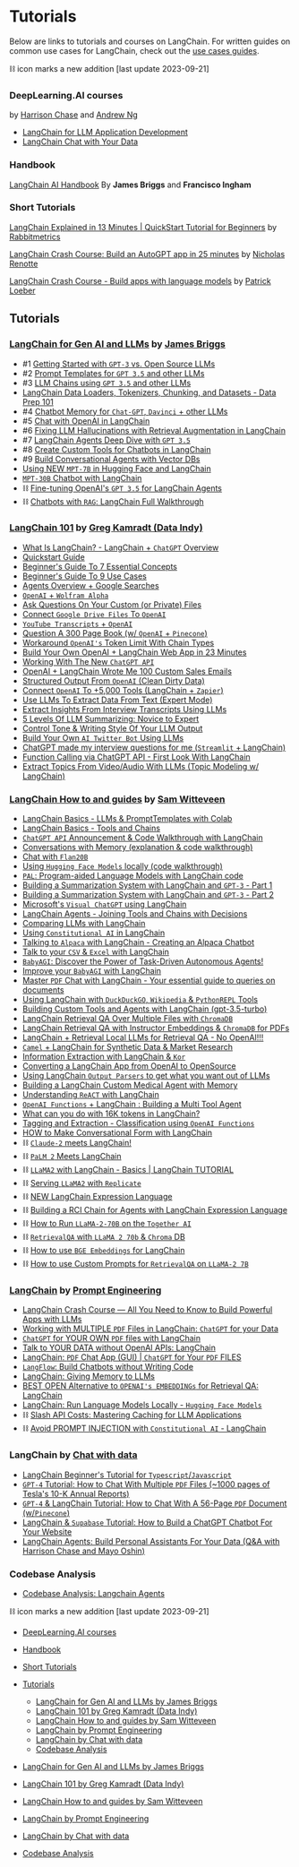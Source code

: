 # Tutorials

Below are links to tutorials and courses on LangChain. For written guides on common use cases for LangChain, check out the [use cases guides](/docs/use_cases).

⛓ icon marks a new addition \[last update 2023-09-21\]

### DeepLearning.AI courses[​](#deeplearningai-courses "Direct link to DeepLearning.AI courses")

by [Harrison Chase](https://github.com/hwchase17) and [Andrew Ng](https://en.wikipedia.org/wiki/Andrew_Ng)

- [LangChain for LLM Application Development](https://learn.deeplearning.ai/langchain)
- [LangChain Chat with Your Data](https://learn.deeplearning.ai/langchain-chat-with-your-data)

### Handbook[​](#handbook "Direct link to Handbook")

[LangChain AI Handbook](https://www.pinecone.io/learn/langchain/) By **James Briggs** and **Francisco Ingham**

### Short Tutorials[​](#short-tutorials "Direct link to Short Tutorials")

[LangChain Explained in 13 Minutes | QuickStart Tutorial for Beginners](https://youtu.be/aywZrzNaKjs) by [Rabbitmetrics](https://www.youtube.com/@rabbitmetrics)

[LangChain Crash Course: Build an AutoGPT app in 25 minutes](https://youtu.be/MlK6SIjcjE8) by [Nicholas Renotte](https://www.youtube.com/@NicholasRenotte)

[LangChain Crash Course - Build apps with language models](https://youtu.be/LbT1yp6quS8) by [Patrick Loeber](https://www.youtube.com/@patloeber)

## Tutorials[​](#tutorials-1 "Direct link to Tutorials")

### [LangChain for Gen AI and LLMs](https://www.youtube.com/playlist?list=PLIUOU7oqGTLieV9uTIFMm6_4PXg-hlN6F) by [James Briggs](https://www.youtube.com/@jamesbriggs)[​](#langchain-for-gen-ai-and-llms-by-james-briggs "Direct link to langchain-for-gen-ai-and-llms-by-james-briggs")

- #1 [Getting Started with `GPT-3` vs. Open Source LLMs](https://youtu.be/nE2skSRWTTs)
- #2 [Prompt Templates for `GPT 3.5` and other LLMs](https://youtu.be/RflBcK0oDH0)
- #3 [LLM Chains using `GPT 3.5` and other LLMs](https://youtu.be/S8j9Tk0lZHU)
- [LangChain Data Loaders, Tokenizers, Chunking, and Datasets - Data Prep 101](https://youtu.be/eqOfr4AGLk8)
- #4 [Chatbot Memory for `Chat-GPT`, `Davinci` + other LLMs](https://youtu.be/X05uK0TZozM)
- #5 [Chat with OpenAI in LangChain](https://youtu.be/CnAgB3A5OlU)
- #6 [Fixing LLM Hallucinations with Retrieval Augmentation in LangChain](https://youtu.be/kvdVduIJsc8)
- #7 [LangChain Agents Deep Dive with `GPT 3.5`](https://youtu.be/jSP-gSEyVeI)
- #8 [Create Custom Tools for Chatbots in LangChain](https://youtu.be/q-HNphrWsDE)
- #9 [Build Conversational Agents with Vector DBs](https://youtu.be/H6bCqqw9xyI)
- [Using NEW `MPT-7B` in Hugging Face and LangChain](https://youtu.be/DXpk9K7DgMo)
- [`MPT-30B` Chatbot with LangChain](https://youtu.be/pnem-EhT6VI)
- ⛓ [Fine-tuning OpenAI's `GPT 3.5` for LangChain Agents](https://youtu.be/boHXgQ5eQic?si=OOOfK-GhsgZGBqSr)
- ⛓ [Chatbots with `RAG`: LangChain Full Walkthrough](https://youtu.be/LhnCsygAvzY?si=N7k6xy4RQksbWwsQ)

### [LangChain 101](https://www.youtube.com/playlist?list=PLqZXAkvF1bPNQER9mLmDbntNfSpzdDIU5) by [Greg Kamradt (Data Indy)](https://www.youtube.com/@DataIndependent)[​](#langchain-101-by-greg-kamradt-data-indy "Direct link to langchain-101-by-greg-kamradt-data-indy")

- [What Is LangChain? - LangChain + `ChatGPT` Overview](https://youtu.be/_v_fgW2SkkQ)
- [Quickstart Guide](https://youtu.be/kYRB-vJFy38)
- [Beginner's Guide To 7 Essential Concepts](https://youtu.be/2xxziIWmaSA)
- [Beginner's Guide To 9 Use Cases](https://youtu.be/vGP4pQdCocw)
- [Agents Overview + Google Searches](https://youtu.be/Jq9Sf68ozk0)
- [`OpenAI` + `Wolfram Alpha`](https://youtu.be/UijbzCIJ99g)
- [Ask Questions On Your Custom (or Private) Files](https://youtu.be/EnT-ZTrcPrg)
- [Connect `Google Drive Files` To `OpenAI`](https://youtu.be/IqqHqDcXLww)
- [`YouTube Transcripts` + `OpenAI`](https://youtu.be/pNcQ5XXMgH4)
- [Question A 300 Page Book (w/ `OpenAI` + `Pinecone`)](https://youtu.be/h0DHDp1FbmQ)
- [Workaround `OpenAI's` Token Limit With Chain Types](https://youtu.be/f9_BWhCI4Zo)
- [Build Your Own OpenAI + LangChain Web App in 23 Minutes](https://youtu.be/U_eV8wfMkXU)
- [Working With The New `ChatGPT API`](https://youtu.be/e9P7FLi5Zy8)
- [OpenAI + LangChain Wrote Me 100 Custom Sales Emails](https://youtu.be/y1pyAQM-3Bo)
- [Structured Output From `OpenAI` (Clean Dirty Data)](https://youtu.be/KwAXfey-xQk)
- [Connect `OpenAI` To +5,000 Tools (LangChain + `Zapier`)](https://youtu.be/7tNm0yiDigU)
- [Use LLMs To Extract Data From Text (Expert Mode)](https://youtu.be/xZzvwR9jdPA)
- [Extract Insights From Interview Transcripts Using LLMs](https://youtu.be/shkMOHwJ4SM)
- [5 Levels Of LLM Summarizing: Novice to Expert](https://youtu.be/qaPMdcCqtWk)
- [Control Tone & Writing Style Of Your LLM Output](https://youtu.be/miBG-a3FuhU)
- [Build Your Own `AI Twitter Bot` Using LLMs](https://youtu.be/yLWLDjT01q8)
- [ChatGPT made my interview questions for me (`Streamlit` + LangChain)](https://youtu.be/zvoAMx0WKkw)
- [Function Calling via ChatGPT API - First Look With LangChain](https://youtu.be/0-zlUy7VUjg)
- [Extract Topics From Video/Audio With LLMs (Topic Modeling w/ LangChain)](https://youtu.be/pEkxRQFNAs4)

### [LangChain How to and guides](https://www.youtube.com/playlist?list=PL8motc6AQftk1Bs42EW45kwYbyJ4jOdiZ) by [Sam Witteveen](https://www.youtube.com/@samwitteveenai)[​](#langchain-how-to-and-guides-by-sam-witteveen "Direct link to langchain-how-to-and-guides-by-sam-witteveen")

- [LangChain Basics - LLMs & PromptTemplates with Colab](https://youtu.be/J_0qvRt4LNk)
- [LangChain Basics - Tools and Chains](https://youtu.be/hI2BY7yl_Ac)
- [`ChatGPT API` Announcement & Code Walkthrough with LangChain](https://youtu.be/phHqvLHCwH4)
- [Conversations with Memory (explanation & code walkthrough)](https://youtu.be/X550Zbz_ROE)
- [Chat with `Flan20B`](https://youtu.be/VW5LBavIfY4)
- [Using `Hugging Face Models` locally (code walkthrough)](https://youtu.be/Kn7SX2Mx_Jk)
- [`PAL`: Program-aided Language Models with LangChain code](https://youtu.be/dy7-LvDu-3s)
- [Building a Summarization System with LangChain and `GPT-3` - Part 1](https://youtu.be/LNq_2s_H01Y)
- [Building a Summarization System with LangChain and `GPT-3` - Part 2](https://youtu.be/d-yeHDLgKHw)
- [Microsoft's `Visual ChatGPT` using LangChain](https://youtu.be/7YEiEyfPF5U)
- [LangChain Agents - Joining Tools and Chains with Decisions](https://youtu.be/ziu87EXZVUE)
- [Comparing LLMs with LangChain](https://youtu.be/rFNG0MIEuW0)
- [Using `Constitutional AI` in LangChain](https://youtu.be/uoVqNFDwpX4)
- [Talking to `Alpaca` with LangChain - Creating an Alpaca Chatbot](https://youtu.be/v6sF8Ed3nTE)
- [Talk to your `CSV` & `Excel` with LangChain](https://youtu.be/xQ3mZhw69bc)
- [`BabyAGI`: Discover the Power of Task-Driven Autonomous Agents!](https://youtu.be/QBcDLSE2ERA)
- [Improve your `BabyAGI` with LangChain](https://youtu.be/DRgPyOXZ-oE)
- [Master `PDF` Chat with LangChain - Your essential guide to queries on documents](https://youtu.be/ZzgUqFtxgXI)
- [Using LangChain with `DuckDuckGO`, `Wikipedia` & `PythonREPL` Tools](https://youtu.be/KerHlb8nuVc)
- [Building Custom Tools and Agents with LangChain (gpt-3.5-turbo)](https://youtu.be/biS8G8x8DdA)
- [LangChain Retrieval QA Over Multiple Files with `ChromaDB`](https://youtu.be/3yPBVii7Ct0)
- [LangChain Retrieval QA with Instructor Embeddings & `ChromaDB` for PDFs](https://youtu.be/cFCGUjc33aU)
- [LangChain + Retrieval Local LLMs for Retrieval QA - No OpenAI!!!](https://youtu.be/9ISVjh8mdlA)
- [`Camel` + LangChain for Synthetic Data & Market Research](https://youtu.be/GldMMK6-_-g)
- [Information Extraction with LangChain & `Kor`](https://youtu.be/SW1ZdqH0rRQ)
- [Converting a LangChain App from OpenAI to OpenSource](https://youtu.be/KUDn7bVyIfc)
- [Using LangChain `Output Parsers` to get what you want out of LLMs](https://youtu.be/UVn2NroKQCw)
- [Building a LangChain Custom Medical Agent with Memory](https://youtu.be/6UFtRwWnHws)
- [Understanding `ReACT` with LangChain](https://youtu.be/Eug2clsLtFs)
- [`OpenAI Functions` + LangChain : Building a Multi Tool Agent](https://youtu.be/4KXK6c6TVXQ)
- [What can you do with 16K tokens in LangChain?](https://youtu.be/z2aCZBAtWXs)
- [Tagging and Extraction - Classification using `OpenAI Functions`](https://youtu.be/a8hMgIcUEnE)
- [HOW to Make Conversational Form with LangChain](https://youtu.be/IT93On2LB5k)
- ⛓ [`Claude-2` meets LangChain!](https://youtu.be/Hb_D3p0bK2U?si=j96Kc7oJoeRI5-iC)
- ⛓ [`PaLM 2` Meets LangChain](https://youtu.be/orPwLibLqm4?si=KgJjpEbAD9YBPqT4)
- ⛓ [`LLaMA2` with LangChain - Basics | LangChain TUTORIAL](https://youtu.be/cIRzwSXB4Rc?si=v3Hwxk1m3fksBIHN)
- ⛓ [Serving `LLaMA2` with `Replicate`](https://youtu.be/JIF4nNi26DE?si=dSazFyC4UQmaR-rJ)
- ⛓ [NEW LangChain Expression Language](https://youtu.be/ud7HJ2p3gp0?si=8pJ9O6hGbXrCX5G9)
- ⛓ [Building a RCI Chain for Agents with LangChain Expression Language](https://youtu.be/QaKM5s0TnsY?si=0miEj-o17AHcGfLG)
- ⛓ [How to Run `LLaMA-2-70B` on the `Together AI`](https://youtu.be/Tc2DHfzHeYE?si=Xku3S9dlBxWQukpe)
- ⛓ [`RetrievalQA` with `LLaMA 2 70b` & `Chroma` DB](https://youtu.be/93yueQQnqpM?si=ZMwj-eS_CGLnNMXZ)
- ⛓ [How to use `BGE Embeddings` for LangChain](https://youtu.be/sWRvSG7vL4g?si=85jnvnmTCF9YIWXI)
- ⛓ [How to use Custom Prompts for `RetrievalQA` on `LLaMA-2 7B`](https://youtu.be/PDwUKves9GY?si=sMF99TWU0p4eiK80)

### [LangChain](https://www.youtube.com/playlist?list=PLVEEucA9MYhOu89CX8H3MBZqayTbcCTMr) by [Prompt Engineering](https://www.youtube.com/@engineerprompt)[​](#langchain-by-prompt-engineering "Direct link to langchain-by-prompt-engineering")

- [LangChain Crash Course — All You Need to Know to Build Powerful Apps with LLMs](https://youtu.be/5-fc4Tlgmro)
- [Working with MULTIPLE `PDF` Files in LangChain: `ChatGPT` for your Data](https://youtu.be/s5LhRdh5fu4)
- [`ChatGPT` for YOUR OWN `PDF` files with LangChain](https://youtu.be/TLf90ipMzfE)
- [Talk to YOUR DATA without OpenAI APIs: LangChain](https://youtu.be/wrD-fZvT6UI)
- [LangChain: `PDF` Chat App (GUI) | `ChatGPT` for Your `PDF` FILES](https://youtu.be/RIWbalZ7sTo)
- [`LangFlow`: Build Chatbots without Writing Code](https://youtu.be/KJ-ux3hre4s)
- [LangChain: Giving Memory to LLMs](https://youtu.be/dxO6pzlgJiY)
- [BEST OPEN Alternative to `OPENAI's EMBEDDINGs` for Retrieval QA: LangChain](https://youtu.be/ogEalPMUCSY)
- [LangChain: Run Language Models Locally - `Hugging Face Models`](https://youtu.be/Xxxuw4_iCzw)
- ⛓ [Slash API Costs: Mastering Caching for LLM Applications](https://youtu.be/EQOznhaJWR0?si=AXoI7f3-SVFRvQUl)
- ⛓ [Avoid PROMPT INJECTION with `Constitutional AI` - LangChain](https://youtu.be/tyKSkPFHVX8?si=9mgcB5Y1kkotkBGB)

### LangChain by [Chat with data](https://www.youtube.com/@chatwithdata)[​](#langchain-by-chat-with-data "Direct link to langchain-by-chat-with-data")

- [LangChain Beginner's Tutorial for `Typescript`/`Javascript`](https://youtu.be/bH722QgRlhQ)
- [`GPT-4` Tutorial: How to Chat With Multiple `PDF` Files (~1000 pages of Tesla's 10-K Annual Reports)](https://youtu.be/Ix9WIZpArm0)
- [`GPT-4` & LangChain Tutorial: How to Chat With A 56-Page `PDF` Document (w/`Pinecone`)](https://youtu.be/ih9PBGVVOO4)
- [LangChain & `Supabase` Tutorial: How to Build a ChatGPT Chatbot For Your Website](https://youtu.be/R2FMzcsmQY8)
- [LangChain Agents: Build Personal Assistants For Your Data (Q&A with Harrison Chase and Mayo Oshin)](https://youtu.be/gVkF8cwfBLI)

### Codebase Analysis[​](#codebase-analysis "Direct link to Codebase Analysis")

- [Codebase Analysis: Langchain Agents](https://carbonated-yacht-2c5.notion.site/Codebase-Analysis-Langchain-Agents-0b0587acd50647ca88aaae7cff5df1f2)

⛓ icon marks a new addition \[last update 2023-09-21\]

- [DeepLearning.AI courses](#deeplearningai-courses)

- [Handbook](#handbook)

- [Short Tutorials](#short-tutorials)

- [Tutorials](#tutorials-1)

  - [LangChain for Gen AI and LLMs by James Briggs](#langchain-for-gen-ai-and-llms-by-james-briggs)
  - [LangChain 101 by Greg Kamradt (Data Indy)](#langchain-101-by-greg-kamradt-data-indy)
  - [LangChain How to and guides by Sam Witteveen](#langchain-how-to-and-guides-by-sam-witteveen)
  - [LangChain by Prompt Engineering](#langchain-by-prompt-engineering)
  - [LangChain by Chat with data](#langchain-by-chat-with-data)
  - [Codebase Analysis](#codebase-analysis)

- [LangChain for Gen AI and LLMs by James Briggs](#langchain-for-gen-ai-and-llms-by-james-briggs)

- [LangChain 101 by Greg Kamradt (Data Indy)](#langchain-101-by-greg-kamradt-data-indy)

- [LangChain How to and guides by Sam Witteveen](#langchain-how-to-and-guides-by-sam-witteveen)

- [LangChain by Prompt Engineering](#langchain-by-prompt-engineering)

- [LangChain by Chat with data](#langchain-by-chat-with-data)

- [Codebase Analysis](#codebase-analysis)
